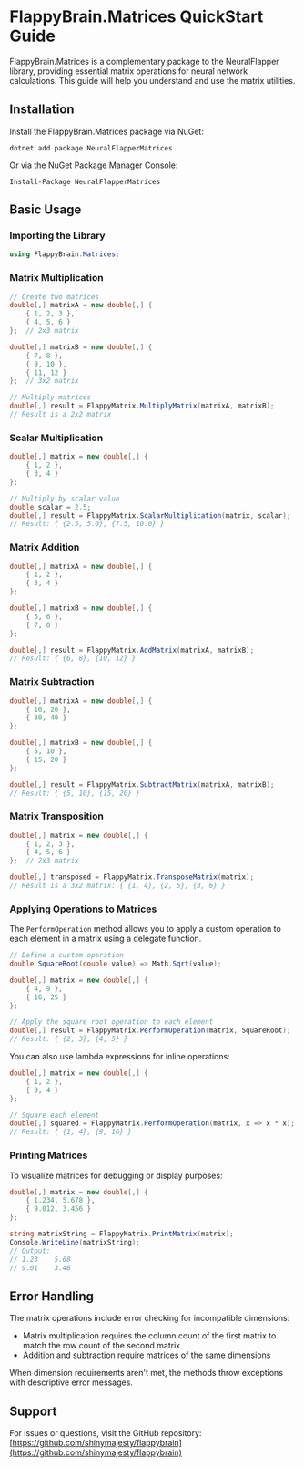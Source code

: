 # FlappyBrain.Matrices QuickStart Guide

FlappyBrain.Matrices is a complementary package to the NeuralFlapper library, providing essential matrix operations for neural network calculations. This guide will help you understand and use the matrix utilities.

## Installation

Install the FlappyBrain.Matrices package via NuGet:

```
dotnet add package NeuralFlapperMatrices
```

Or via the NuGet Package Manager Console:

```
Install-Package NeuralFlapperMatrices
```

## Basic Usage

### Importing the Library

```csharp
using FlappyBrain.Matrices;
```

### Matrix Multiplication

```csharp
// Create two matrices
double[,] matrixA = new double[,] {
    { 1, 2, 3 },
    { 4, 5, 6 }
};  // 2x3 matrix

double[,] matrixB = new double[,] {
    { 7, 8 },
    { 9, 10 },
    { 11, 12 }
};  // 3x2 matrix

// Multiply matrices
double[,] result = FlappyMatrix.MultiplyMatrix(matrixA, matrixB);
// Result is a 2x2 matrix
```

### Scalar Multiplication

```csharp
double[,] matrix = new double[,] {
    { 1, 2 },
    { 3, 4 }
};

// Multiply by scalar value
double scalar = 2.5;
double[,] result = FlappyMatrix.ScalarMultiplication(matrix, scalar);
// Result: { {2.5, 5.0}, {7.5, 10.0} }
```

### Matrix Addition

```csharp
double[,] matrixA = new double[,] {
    { 1, 2 },
    { 3, 4 }
};

double[,] matrixB = new double[,] {
    { 5, 6 },
    { 7, 8 }
};

double[,] result = FlappyMatrix.AddMatrix(matrixA, matrixB);
// Result: { {6, 8}, {10, 12} }
```

### Matrix Subtraction

```csharp
double[,] matrixA = new double[,] {
    { 10, 20 },
    { 30, 40 }
};

double[,] matrixB = new double[,] {
    { 5, 10 },
    { 15, 20 }
};

double[,] result = FlappyMatrix.SubtractMatrix(matrixA, matrixB);
// Result: { {5, 10}, {15, 20} }
```

### Matrix Transposition

```csharp
double[,] matrix = new double[,] {
    { 1, 2, 3 },
    { 4, 5, 6 }
};  // 2x3 matrix

double[,] transposed = FlappyMatrix.TransposeMatrix(matrix);
// Result is a 3x2 matrix: { {1, 4}, {2, 5}, {3, 6} }
```

### Applying Operations to Matrices

The `PerformOperation` method allows you to apply a custom operation to each element in a matrix using a delegate function.

```csharp
// Define a custom operation
double SquareRoot(double value) => Math.Sqrt(value);

double[,] matrix = new double[,] {
    { 4, 9 },
    { 16, 25 }
};

// Apply the square root operation to each element
double[,] result = FlappyMatrix.PerformOperation(matrix, SquareRoot);
// Result: { {2, 3}, {4, 5} }
```

You can also use lambda expressions for inline operations:

```csharp
double[,] matrix = new double[,] {
    { 1, 2 },
    { 3, 4 }
};

// Square each element
double[,] squared = FlappyMatrix.PerformOperation(matrix, x => x * x);
// Result: { {1, 4}, {9, 16} }
```

### Printing Matrices

To visualize matrices for debugging or display purposes:

```csharp
double[,] matrix = new double[,] {
    { 1.234, 5.678 },
    { 9.012, 3.456 }
};

string matrixString = FlappyMatrix.PrintMatrix(matrix);
Console.WriteLine(matrixString);
// Output:
// 1.23    5.68
// 9.01    3.46
```


## Error Handling

The matrix operations include error checking for incompatible dimensions:

- Matrix multiplication requires the column count of the first matrix to match the row count of the second matrix
- Addition and subtraction require matrices of the same dimensions

When dimension requirements aren't met, the methods throw exceptions with descriptive error messages.

## Support

For issues or questions, visit the GitHub repository: [https://github.com/shinymajesty/flappybrain](https://github.com/shinymajesty/flappybrain)
